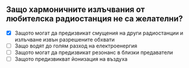 ## Защо хармоничните излъчвания от любителска радиостанция не са желателни?

<!-- Верният отговор е отбелязан с [X] -->

- [X] Защото могат да предизвикат смущения на други радиостанции и излъчване извън разрешените обхвати
- [ ] Защо водят до голям разход на електроенергия
- [ ] Защото могат да предизвикат резонанс в близки предаватели
- [ ] Защото предизвикват йонизация на въздуха
